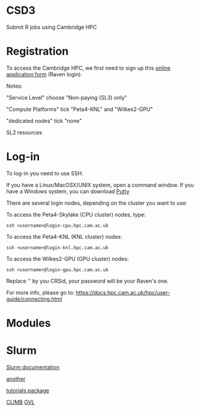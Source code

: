 # CSD3
Submit R jobs using Cambridge HPC

# Registration

To access the Cambridge HPC, we first need to sign up this [online application form](https://www.hpc.cam.ac.uk/applications-access-research-computing-services) (Raven login).

Notes:

"Service Level" choose "Non-paying (SL3) only"

"Compute Platforms" tick "Peta4-KNL" and "Wilkes2-GPU"

"dedicated nodes" tick "none"

SL2 resources


# Log-in

To log-in you need to use SSH.

If you have a Linux/MacOSX/UNIX system, open a command window.
If you have a Windows system, you can download [Putty](https://www.putty.org/)

There are several login nodes, depending on the cluster you want to use: 

  To access the Peta4-Skylake (CPU cluster) nodes, type:
  
    ssh <username>@login-cpu.hpc.cam.ac.uk
    
  To access the Peta4-KNL (KNL cluster) nodes:
  
    ssh <username>@login-knl.hpc.cam.ac.uk
    
  To access the Wilkes2-GPU (GPU cluster) nodes:
  
    ssh <username>@login-gpu.hpc.cam.ac.uk

Replace '<username>' by you CRSid, your password will be your Raven's one.
  
For more info, please go to: https://docs.hpc.cam.ac.uk/hpc/user-guide/connecting.html

# Modules


# Slurm

[Slurm documentation](https://slurm.schedmd.com/documentation.html)

[another](https://modules.readthedocs.io/en/latest/module.html)



[tutorials package](https://education.rstudio.com/blog/2020/09/delivering-learnr-tutorials-in-a-package/)

[CLIMB](https://bryn.climb.ac.uk/user/login/?next=/)
[GVL](https://www.gvl.org.au/about/)
